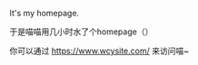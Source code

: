 It's my homepage.

于是喵喵用几小时水了个homepage（）

你可以通过 <a href="https://www.wcysite.com/">https://www.wcysite.com/</a> 来访问喵~
